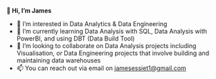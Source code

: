 
**👋 Hi, I’m James**
- 👀 I’m interested in Data Analytics & Data Engineering
- 🌱 I’m currently learning Data Analysis with SQL, Data Analysis with PowerBI, and using DBT (Data Build Tool)
- 💞️ I’m looking to collaborate on Data Analysis projects including Visualisation, or Data Engineering projects that involve building and maintaining data warehouses
- 📫 You can reach out via email on jamesessiet1@gmail.com
